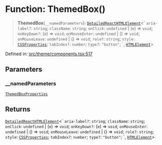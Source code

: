 # Function: ThemedBox()

> **ThemedBox**(`__namedParameters`): [`DetailedReactHTMLElement`](https://github.com/DefinitelyTyped/DefinitelyTyped/blob/1a60e1b9a9062ff9c48c681ca3d8b6f717b616b9/types/react/index.d.ts#L378)\<\` `aria-label?`: `string`; `className`: `string`; `onClick`: `undefined` \| (`e`) => `void`; `onKeyDown?`: (`e`) => `void`; `onMouseEnter`: `undefined` \| () => `void`; `onMouseLeave`: `undefined` \| () => `void`; `role?`: `string`; `style`: [`CSSProperties`](https://github.com/DefinitelyTyped/DefinitelyTyped/blob/1a60e1b9a9062ff9c48c681ca3d8b6f717b616b9/types/react/index.d.ts#L2383); `tabIndex?`: `number`; `type?`: `"button"`; \`, [`HTMLElement`](https://developer.mozilla.org/docs/Web/API/HTMLElement)\>

Defined in: [src/theme/components.tsx:517](https://github.com/Nick2bad4u/Uptime-Watcher/blob/8a1973382d5fe14c52996ecda381894eb7ecd4a6/src/theme/components.tsx#L517)

## Parameters

### \_\_namedParameters

[`ThemedBoxProperties`](../interfaces/ThemedBoxProperties.md)

## Returns

[`DetailedReactHTMLElement`](https://github.com/DefinitelyTyped/DefinitelyTyped/blob/1a60e1b9a9062ff9c48c681ca3d8b6f717b616b9/types/react/index.d.ts#L378)\<\` `aria-label?`: `string`; `className`: `string`; `onClick`: `undefined` \| (`e`) => `void`; `onKeyDown?`: (`e`) => `void`; `onMouseEnter`: `undefined` \| () => `void`; `onMouseLeave`: `undefined` \| () => `void`; `role?`: `string`; `style`: [`CSSProperties`](https://github.com/DefinitelyTyped/DefinitelyTyped/blob/1a60e1b9a9062ff9c48c681ca3d8b6f717b616b9/types/react/index.d.ts#L2383); `tabIndex?`: `number`; `type?`: `"button"`; \`, [`HTMLElement`](https://developer.mozilla.org/docs/Web/API/HTMLElement)\>
